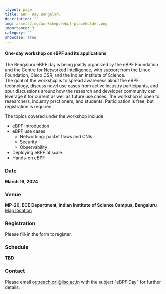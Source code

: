 ```yaml
---
layout: page
title: eBPF Day Bengaluru
description: ""
img: assets/img/workshops/ebpf-placeholder.png
importance: 3
category: ""
showcase: true
---
```

#### One-day workshop on eBPF and its applications

The Bengaluru eBPF day is being jointly organized by the eBPF Foundation and the Centre for Networked Intelligence, with support from the Linux Foundation, Cisco CSR, and the Indian Institute of Science.
<br>
The goal of the workshop is to spread awareness about the eBPF technology, discuss novel use cases from active industry participants, and spur discussions around how the research and developer community can leverage it for current as well as future use cases.
The workshop is open to researchers, industry practioners, and students. Participation is free, but registration is required.

The topics covered under the workshop include
- eBPF introduction
- eBPF use cases
    - Networking: packet flows and CNIs
    - Security
    - Observability
- Deploying eBPF at scale
- Hands-on eBPF

### Date
**March 16, 2024**

### Venue
**MP-20, ECE Department, Indian Institute of Science Campus, Bengaluru**
<br>
[Map location](https://maps.app.goo.gl/Fh4aLVnSKo5ivjS17)

### Registration
Please fill-in the form to register.

### Schedule 
**TBD**

### Contact
Please email [outreach.cni@iisc.ac.in](mailto:outreach.cni@iisc.ac.in) with the subject "eBPF Day" for further details.

